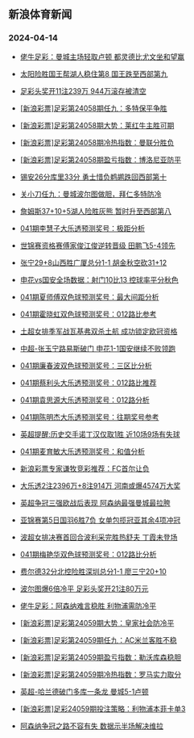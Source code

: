## 新浪体育新闻 
### 2024-04-14

+ [佬牛足彩：曼城主场轻取卢顿 都灵德比尤文坐和望赢](https://sports.sina.com.cn/l/2024-04-13/doc-inarrzpy9374296.shtml)

+ [太阳险胜国王帮湖人稳住第8 国王跌至西部第九](https://sports.sina.com.cn/basketball/nba/2024-04-13/doc-inarsfvw9277483.shtml)

+ [足彩头奖开11注239万 944万滚存被清空](https://sports.sina.com.cn/l/2024-04-13/doc-inarrvhe6263124.shtml)

+ [[新浪彩票]足彩第24058期任九：多特保平争胜](https://sports.sina.com.cn/l/2024-04-13/doc-inarrzpv8068624.shtml)

+ [[新浪彩票]足彩第24058期大势：莱红牛主胜可期](https://sports.sina.com.cn/l/2024-04-13/doc-inarrzpv8068271.shtml)

+ [[新浪彩票]足彩第24058期冷热指数：曼联分胜负](https://sports.sina.com.cn/l/2024-04-13/doc-inarrzpv8072632.shtml)

+ [[新浪彩票]足彩第24058期盈亏指数：博洛尼亚防平](https://sports.sina.com.cn/l/2024-04-13/doc-inarrzqa6150300.shtml)

+ [锡安26分库里33分 勇士惜负鹈鹕跌回西部第十](https://sports.sina.com.cn/basketball/nba/2024-04-13/doc-inarsfvw9274106.shtml)

+ [关小刀任九：曼城波尔图做胆，拜仁多特防冷](https://sports.sina.com.cn/l/2024-04-13/doc-inarssmu5826022.shtml)

+ [詹姆斯37+10+5湖人险胜灰熊 暂时升至西部第八](https://sports.sina.com.cn/basketball/nba/2024-04-13/doc-inarrzpy9384662.shtml)

+ [041期李慧子大乐透预测奖号：极距分析](https://sports.sina.com.cn/l/2024-04-13/doc-inarsfvy6057189.shtml)

+ [世锦赛资格赛傅家俊江俊逆转晋级 田鹏飞5-4领先](https://sports.sina.com.cn/others/snooker/2024-04-13/doc-inarrvha9499407.shtml)

+ [张宁29+8山西胜广厦总分1-1 胡金秋空砍31+12](https://sports.sina.com.cn/basketball/cba/2024-04-13/doc-inartazn8829227.shtml)

+ [申花vs国安全场数据：射门10比13 控球率平分秋色](https://sports.sina.com.cn/china/j/2024-04-13/doc-inartazn8833814.shtml)

+ [041期夏师傅双色球预测奖号：最大间距分析](https://sports.sina.com.cn/l/2024-04-13/doc-inarsfvy6052805.shtml)

+ [041期霍晓虹双色球预测奖号：012路比参考](https://sports.sina.com.cn/l/2024-04-13/doc-inarsfvw9276705.shtml)

+ [土超女排季军战瓦基弗双杀土航 成功锁定欧冠资格](https://sports.sina.com.cn/others/volleyball/2024-04-13/doc-inarrqxz8304042.shtml)

+ [中超-张玉宁路易斯破门 申花1-1国安继续不败领跑](https://sports.sina.com.cn/china/j/2024-04-13/doc-inartazk6527601.shtml)

+ [041期廉春波双色球预测奖号：三区比分析](https://sports.sina.com.cn/l/2024-04-13/doc-inarsfvy6052432.shtml)

+ [041期蔡利头大乐透预测奖号：012路比推荐](https://sports.sina.com.cn/l/2024-04-13/doc-inarsfvw9280169.shtml)

+ [041期袁思源大乐透预测奖号：012路分析](https://sports.sina.com.cn/l/2024-04-13/doc-inarsfvy6055862.shtml)

+ [041期陈明杰大乐透预测奖号：往期奖号参考](https://sports.sina.com.cn/l/2024-04-13/doc-inarsfvw9280308.shtml)

+ [英超提醒:历史交手诺丁汉仅取1胜 近10场9场有失球](https://sports.sina.com.cn/l/2024-04-13/doc-inarrzpy9379913.shtml)

+ [041期麦育敏大乐透预测奖号：和值分析](https://sports.sina.com.cn/l/2024-04-13/doc-inarsfvy6056207.shtml)

+ [新浪彩票专家谦牧竞彩推荐：FC首尔让负](https://sports.sina.com.cn/l/2024-04-13/doc-inarrzpy9390086.shtml)

+ [大乐透2注2396万+8注914万 河南或爆4574万大奖](https://sports.sina.com.cn/l/2024-04-13/doc-inartazk6532545.shtml)

+ [英超争冠三强欧战后表现 阿森纳最强曼城最拉胯](https://sports.sina.com.cn/g/pl/2024-04-13/doc-inarrzpy9374784.shtml)

+ [亚锦赛第5日国羽6胜7负 女单包揽冠亚其余4项冲冠](https://sports.sina.com.cn/others/badmin/2024-04-13/doc-inartazq5613450.shtml)

+ [波超女排决赛首回合波利采完胜热舒夫 丁霞未登场](https://sports.sina.com.cn/others/volleyball/2024-04-13/doc-inarrvhe6274580.shtml)

+ [041期梅艳华双色球预测奖号：012路比分析](https://sports.sina.com.cn/l/2024-04-13/doc-inarsfvy6052558.shtml)

+ [费尔德32分北控险胜深圳总分1-1 廖三宁20+10](https://sports.sina.com.cn/basketball/cba/2024-04-13/doc-inartazq5607936.shtml)

+ [波尔图爆6倍冷平 足彩头奖开21注80万元](https://sports.sina.com.cn/l/2024-04-14/doc-inartyfa8368629.shtml)

+ [佬牛足彩：阿森纳难言稳胜 利物浦需防冷平](https://sports.sina.com.cn/l/2024-04-14/doc-inartyfh4161412.shtml)

+ [[新浪彩票]足彩第24059期大势：皇家社会防冷平](https://sports.sina.com.cn/l/2024-04-14/doc-inartyfh4161842.shtml)

+ [[新浪彩票]足彩第24059期任九：AC米兰客胜不稳](https://sports.sina.com.cn/l/2024-04-14/doc-inartyfa8369525.shtml)

+ [[新浪彩票]足彩第24059期盈亏指数：勒沃库森稳胆](https://sports.sina.com.cn/l/2024-04-14/doc-inartyfe5146331.shtml)

+ [[新浪彩票]足彩第24059期冷热指数：罗马实力取分](https://sports.sina.com.cn/l/2024-04-14/doc-inartyfh4162092.shtml)

+ [英超-哈兰德破门多库一条龙 曼城5-1卢顿](https://sports.sina.com.cn/g/pl/2024-04-14/doc-inaruepa5019032.shtml)

+ [[新浪彩票]足彩24059期投注策略：利物浦本菲卡单3](https://sports.sina.com.cn/l/2024-04-14/doc-inartyfe5146589.shtml)

+ [阿森纳争冠之路不容有失 数据示半场解决维拉](https://sports.sina.com.cn/l/2024-04-14/doc-inarqies7940217.shtml)

